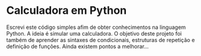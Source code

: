 # Calculadora em Python

Escrevi este código simples afim de obter conhecimentos na linguagem Python. A ideia é simular uma calculadora. O objetivo deste projeto foi também de aprender as sintaxes de condicionais, estruturas de repetição e definição de funções. Ainda existem pontos a melhorar...
